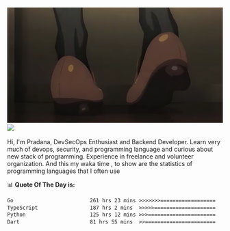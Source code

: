 ![banner](.github/banner-profile.jpeg)
<img src="https://user-images.githubusercontent.com/73097560/115834477-dbab4500-a447-11eb-908a-139a6edaec5c.gif"></p>

Hi, I'm Pradana, DevSecOps Enthusiast and Backend Developer. Learn very much of devops, security, and programming language and curious about new stack of programming. Experience in freelance and volunteer organization. And this my waka time , to show are the statistics of programming languages that I often use

📊 **Quote Of The Day is:**
<!--START_SECTION:waka-->

```txt
Go                         261 hrs 23 mins >>>>>>>==================   26.33 %
TypeScript                 187 hrs 2 mins  >>>>>====================   18.84 %
Python                     125 hrs 12 mins >>>======================   12.61 %
Dart                       81 hrs 55 mins  >>=======================   08.25 %
```

<!--END_SECTION:waka-->
